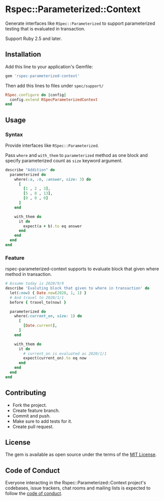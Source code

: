 # Rspec::Parameterized::Context

Generate interfaces like `RSpec::Parameterized` to support parameterized testing that is evaluated in transaction.

Support Ruby 2.5 and later.

## Installation

Add this line to your application's Gemfile:

```ruby
gem 'rspec-parameterized-context'
```

Then add this lines to files under `spec/support/`

```ruby
RSpec.configure do |config|
  config.extend RSpecParameterizedContext
end
```

## Usage

### Syntax

Provide interfaces like `RSpec::Parameterized`.

Pass `where` and `with_them` to `parameterized` method as one block and specify parameterized count as `size` keyword argument.

```ruby
describe "Addition" do
  parameterized do
    where(:a, :b, :answer, size: 3) do
      [
        [1 , 2 , 3],
        [5 , 8 , 13],
        [0 , 0 , 0]
      ]
    end

    with_them do
      it do
        expect(a + b).to eq answer
      end
    end
  end
end
```

### Feature

rspec-parameterized-context supports to evaluate block that given where method in transaction.

```ruby
# Assume today is 2020/9/9
describe 'Evaluting block that given to where in transaction' do
  let(:now) { Date.new(2020, 1, 1) }
  # And travel to 2020/1/1
  before { travel_to(now) }

  parameterized do
    where(:current_on, size: 1) do
      [
        [Date.current],
      ]
    end

    with_them do
      it do
        # current_on is evaluated as 2020/1/1
        expect(current_on).to eq now
      end
    end
  end
end
```


## Contributing

- Fork the project.
- Create feature branch.
- Commit and push.
- Make sure to add tests for it.
- Create pull request.

## License

The gem is available as open source under the terms of the [MIT License](https://opensource.org/licenses/MIT).

## Code of Conduct

Everyone interacting in the Rspec::Parameterized::Context project's codebases, issue trackers, chat rooms and mailing lists is expected to follow the [code of conduct](https://github.com/[USERNAME]/rspec-parameterized-context/blob/master/CODE_OF_CONDUCT.md).
